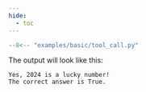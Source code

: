 ```yaml
---
hide:
  - toc
---
```


```python linenums="1"
--8<-- "examples/basic/tool_call.py"
```

The output will look like this:
```
Yes, 2024 is a lucky number!
The correct answer is True.
```
